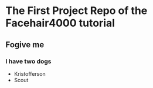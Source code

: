# The First Project Repo of the Facehair4000 tutorial


## Fogive me

### I have two dogs
* Kristofferson
* Scout

